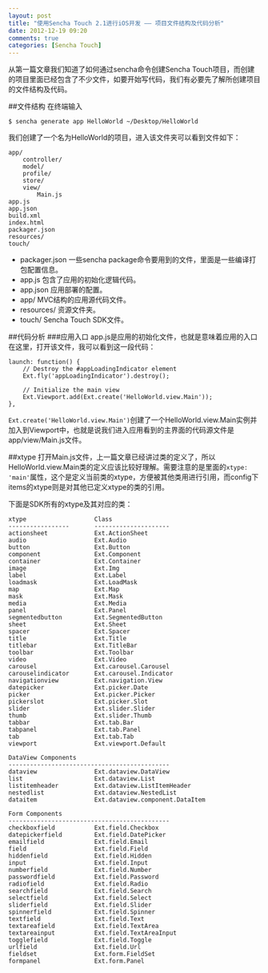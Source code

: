 ```yaml
---
layout: post
title: "使用Sencha Touch 2.1进行iOS开发 —— 项目文件结构及代码分析"
date: 2012-12-19 09:20
comments: true
categories: [Sencha Touch] 
---
```


从第一篇文章我们知道了如何通过sencha命令创建Sencha Touch项目，而创建的项目里面已经包含了不少文件，如要开始写代码，我们有必要先了解所创建项目的文件结构及代码。
<!-- more -->
##文件结构
在终端输入

	$ sencha generate app HelloWorld ~/Desktop/HelloWorld

我们创建了一个名为HelloWorld的项目，进入该文件夹可以看到文件如下：

	app/
		controller/
		model/
    	profile/
    	store/
    	view/
			Main.js
	app.js
	app.json
	build.xml
	index.html
	packager.json
	resources/
	touch/
  
- packager.json 一些sencha package命令要用到的文件，里面是一些编译打包配置信息。
- app.js 包含了应用的初始化逻辑代码。
- app.json 应用部署的配置。
- app/ MVC结构的应用源代码文件。
- resources/ 资源文件夹。
- touch/ Sencha Touch SDK文件。

##代码分析
###应用入口
app.js是应用的初始化文件，也就是意味着应用的入口在这里，打开该文件，我可以看到这一段代码：

	launch: function() {
        // Destroy the #appLoadingIndicator element
        Ext.fly('appLoadingIndicator').destroy();

        // Initialize the main view
        Ext.Viewport.add(Ext.create('HelloWorld.view.Main'));
    },

`Ext.create('HelloWorld.view.Main')`创建了一个HelloWorld.view.Main实例并加入到Viewport中，也就是说我们进入应用看到的主界面的代码源文件是app/view/Main.js文件。

##xtype
打开Main.js文件，上一篇文章已经讲过类的定义了，所以HelloWorld.view.Main类的定义应该比较好理解。需要注意的是里面的`xtype: 'main'`属性，这个是定义当前类的xtype，方便被其他类用进行引用，而config下items的xtype则是对其他已定义xtype的类的引用。

下面是SDK所有的xtype及其对应的类：

	xtype                   Class
	-----------------       ---------------------
	actionsheet             Ext.ActionSheet
	audio                   Ext.Audio
	button                  Ext.Button
	component               Ext.Component
	container               Ext.Container
	image                   Ext.Img
	label                   Ext.Label
	loadmask                Ext.LoadMask
	map                     Ext.Map
	mask                    Ext.Mask
	media                   Ext.Media
	panel                   Ext.Panel
	segmentedbutton         Ext.SegmentedButton
	sheet                   Ext.Sheet
	spacer                  Ext.Spacer
	title                   Ext.Title
	titlebar                Ext.TitleBar
	toolbar                 Ext.Toolbar
	video                   Ext.Video
	carousel                Ext.carousel.Carousel
	carouselindicator       Ext.carousel.Indicator
	navigationview          Ext.navigation.View
	datepicker              Ext.picker.Date
	picker                  Ext.picker.Picker
	pickerslot              Ext.picker.Slot
	slider                  Ext.slider.Slider
	thumb                   Ext.slider.Thumb
	tabbar                  Ext.tab.Bar
	tabpanel                Ext.tab.Panel
	tab                     Ext.tab.Tab
	viewport                Ext.viewport.Default
	
	DataView Components
	---------------------------------------------
	dataview                Ext.dataview.DataView
	list                    Ext.dataview.List
	listitemheader          Ext.dataview.ListItemHeader
	nestedlist              Ext.dataview.NestedList
	dataitem                Ext.dataview.component.DataItem
	
	Form Components
	---------------------------------------------
	checkboxfield           Ext.field.Checkbox
	datepickerfield         Ext.field.DatePicker
	emailfield              Ext.field.Email
	field                   Ext.field.Field
	hiddenfield             Ext.field.Hidden
	input                   Ext.field.Input
	numberfield             Ext.field.Number
	passwordfield           Ext.field.Password
	radiofield              Ext.field.Radio
	searchfield             Ext.field.Search
	selectfield             Ext.field.Select
	sliderfield             Ext.field.Slider
	spinnerfield            Ext.field.Spinner
	textfield               Ext.field.Text
	textareafield           Ext.field.TextArea
	textareainput           Ext.field.TextAreaInput
	togglefield             Ext.field.Toggle
	urlfield                Ext.field.Url
	fieldset                Ext.form.FieldSet
	formpanel               Ext.form.Panel


